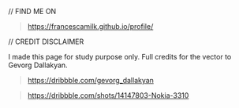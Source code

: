 // FIND ME ON
> https://francescamilk.github.io/profile/


// CREDIT DISCLAIMER

I made this page for study purpose only.
Full credits for the vector to Gevorg Dallakyan.

> https://dribbble.com/gevorg_dallakyan

> https://dribbble.com/shots/14147803-Nokia-3310
